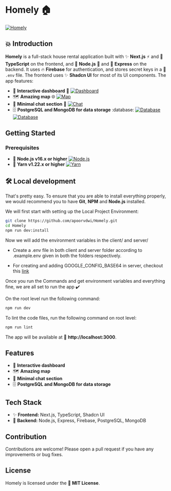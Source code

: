 # Homely 🏠
[![Homely](https://img.shields.io/badge/Homely-Full-Stack--House--Rental--Application-green)](https://github.com/Ekep-Obasi/homely)

## 💥 Introduction

**Homely** is a full-stack house rental application built with ✨ **Next.js** ⚡️ and 💯 **TypeScript** on the frontend, and 🐙 **Node.js** 🚆 and 🚦 **Express** on the backend. It uses 🔥 **Firebase** for authentication, and stores secret keys in a 🔐 `.env` file. The frontend uses ✨ **Shadcn UI** for most of its UI components. The app features:

* 🎉 **Interactive dashboard** :tada:
[![Dashboard](https://img.shields.io/badge/Dashboard-Interactive-brightgreen)](https://github.com/Ekep-Obasi/homely)
* 🗺️ **Amazing map** :globe_with_meridians:
[![Map](https://img.shields.io/badge/Map-Amazing-blue)](https://github.com/Ekep-Obasi/homely)
* 💬 **Minimal chat section** :speech_balloon:
[![Chat](https://img.shields.io/badge/Chat-Minimal-orange)](https://github.com/Ekep-Obasi/homely)
* 🗄️ **PostgreSQL and MongoDB for data storage** :database:
[![Database](https://img.shields.io/badge/Database-PostgreSQL-purple)](https://github.com/Ekep-Obasi/homely)
[![Database](https://img.shields.io/badge/Database-MongoDB-teal)](https://github.com/Ekep-Obasi/homely)

## Getting Started

### Prerequisites

* 🔌 **Node.js v16.x or higher**
[![Node.js](https://img.shields.io/badge/Node.js-v16.x-brightgreen)](https://nodejs.org/en/)
* 🧶 **Yarn v1.22.x or higher**
[![Yarn](https://img.shields.io/badge/Yarn-v1.22.x-blue)](https://classic.yarnpkg.com/en/)

## 🛠️ Local development

That's pretty easy. To ensure that you are able to install everything properly, we would recommend you to have <b>Git</b>, <b>NPM</b> and <b>Node.js</b> installed.

We will first start with setting up the Local Project Environment:

```sh
git clone https://github.com/apoorvdwi/Homely.git
cd Homely
npm run dev:install
```
Now we will add the environment variables in the client/ and server/

 - Create a .env file in both client and server folder according to .example.env given in both the folders respectively.

 - For creating and adding GOOGLE_CONFIG_BASE64 in server, checkout this [link](https://newbedev.com/deploying-firebase-app-with-service-account-to-heroku-environment-variables-with-dotenv)

Once you run the Commands and get environment variables and everything fine, we are all set to run the app ✔️

On the root level run the following command:

```sh
npm run dev
```

To lint the code files, run the following command on root level:

```sh
npm run lint
```

The app will be available at 🔗 **http://localhost:3000**.

## Features

* 🎉 **Interactive dashboard**
* 🗺️ **Amazing map**
* 💬 **Minimal chat section**
* 🗄️ **PostgreSQL and MongoDB for data storage**

## Tech Stack

* ✨ **Frontend:** Next.js, TypeScript, Shadcn UI
* 🐙 **Backend:** Node.js, Express, Firebase, PostgreSQL, MongoDB

## Contribution

Contributions are welcome! Please open a pull request if you have any improvements or bug fixes.

## License

Homely is licensed under the 📝 **MIT License**.

